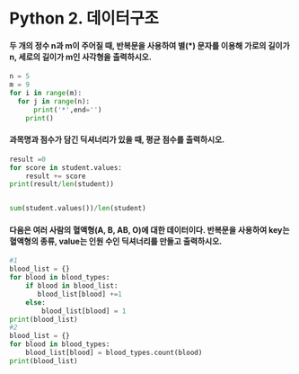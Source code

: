 # Python 2. 데이터구조

####  두 개의 정수 n과 m이 주어질 때, 반복문을 사용하여 별(*) 문자를 이용해 가로의 길이가 n, 세로의 길이가 m인 사각형을 출력하시오.

```python
n = 5
m = 9
for i in range(m):
  for j in range(n):
      print('*',end='')
	print()    
```







####  과목명과 점수가 담긴 딕셔너리가 있을 때, 평균 점수를 출력하시오.

```python
result =0
for score in student.values:
    result += score
print(result/len(student))    


sum(student.values())/len(student)

```





####  다음은 여러 사람의 혈액형(A, B, AB, O)에 대한 데이터이다. 반복문을 사용하여 key는 혈액형의 종류, value는 인원 수인 딕셔너리를 만들고 출력하시오.

```python
#1
blood_list = {}
for blood in blood_types:
    if blood in blood_list:
       blood_list[blood] +=1
    else:
        blood_list[blood] = 1
print(blood_list)
#2
blood_list = {}
for blood in blood_types:
    blood_list[blood] = blood_types.count(blood)
print(blood_list)

```

